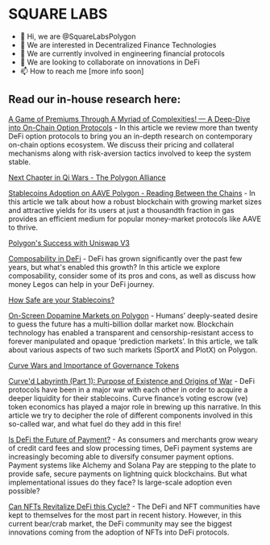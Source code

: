 # SQUARE LABS


- 👋 Hi, we are @SquareLabsPolygon
- 👀 We are interested in Decentralized Finance Technologies
- 🌱 We are currently involved in engineering financial protocols
- 💞️ We are looking to collaborate on innovations in DeFi
- 📫 How to reach me [more info soon]


## Read our in-house research here:

[A Game of Premiums Through A Myriad of Complexities! — A Deep-Dive into On-Chain Option Protocols](https://polygontech.medium.com/a-game-of-premiums-through-a-myriad-of-complexities-a-deep-dive-into-on-chain-option-protocols-d9619fe99278) - In this article we review more than twenty DeFi option protocols to bring you an in-depth research on contemporary on-chain options ecosystem. We discuss their pricing and collateral mechanisms along with risk-aversion tactics involved to keep the system stable.

[Next Chapter in Qi Wars - The Polygon Alliance](https://polygondefi.substack.com/p/next-chapter-in-the-qi-wars-the-polygon)



[Stablecoins Adoption on AAVE Polygon - Reading Between the Chains](https://polygondefi.substack.com/p/stablecoins-adoption-on-aave-polygon) - In this article we talk about how a robust blockchain with growing market sizes and attractive yields for its users at just a thousandth fraction in gas provides an efficient medium for popular money-market protocols like AAVE to thrive.



[Polygon's Success with Uniswap V3](https://polygondefi.substack.com/p/polygons-success-within-uniswap-v3)



[Composability in DeFi](https://polygondefi.substack.com/p/composability-in-defi-) -  DeFi has grown significantly over the past few years, but what's enabled this growth? In this article we explore composability, consider some of its pros and cons, as well as discuss how money Legos can help in your DeFi journey.



[How Safe are your Stablecoins?](https://polygondefi.substack.com/p/how-safe-are-your-stablecoins)



[On-Screen Dopamine Markets on Polygon](https://polygondefi.substack.com/p/on-screen-dopamine-markets-on-polygon) - Humans’ deeply-seated desire to guess the future has a multi-billion dollar market now. Blockchain technology has enabled a transparent and censorship-resistant access to forever manipulated and opaque ‘prediction markets’. In this article, we talk about various aspects of two such markets (SportX and PlotX) on Polygon.



[Curve Wars and Importance of Governance Tokens](https://polygondefi.substack.com/p/curve-wars-explained)



[Curve'd Labyrinth (Part 1): Purpose of Existence and Origins of War](https://polygondefi.substack.com/p/curved-labyrinth-part-1-purpose-of) - DeFi protocols have been in a major war with each other in order to acquire a deeper liquidity for their stablecoins. Curve finance’s voting escrow (ve) token economics has played a major role in brewing up this narrative. In this article we try to decipher the role of different components involved in this so-called war, and what fuel do they add in this fire!



[Is DeFi the Future of Payment?](https://polygondefi.substack.com/p/is-defi-the-future-of-payment) - As consumers and merchants grow weary of credit card fees and slow processing times, DeFi payment systems are increasingly becoming able to diversify consumer payment options.  Payment systems like Alchemy and Solana Pay are stepping to the plate to provide safe, secure payments on lightning quick blockchains.  But what implementational issues do they face?  Is large-scale adoption even possible?

[Can NFTs Revitalize DeFi this Cycle?](https://polygondefi.substack.com/p/can-nfts-revitalize-this-defi-cycle?s=w) - The DeFi and NFT communities have kept to themselves for the most part in recent history. However, in this current bear/crab market, the DeFi community may see the biggest innovations coming from the adoption of NFTs into DeFi protocols.


<!---
SquareLabsPolygon/SquareLabsPolygon is a ✨ special ✨ repository because its `README.md` (this file) appears on your GitHub profile.
You can click the Preview link to take a look at your changes.
--->
